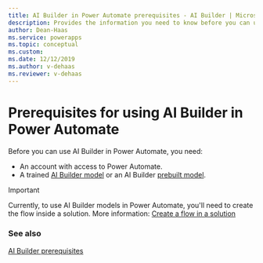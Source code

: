 ```yaml
---
title: AI Builder in Power Automate prerequisites - AI Builder | Microsoft Docs
description: Provides the information you need to know before you can use AI Builder in Power Automate.
author: Dean-Haas
ms.service: powerapps
ms.topic: conceptual
ms.custom: 
ms.date: 12/12/2019
ms.author: v-dehaas
ms.reviewer: v-dehaas
---
```


# Prerequisites for using AI Builder in Power Automate

Before you can use AI Builder in Power Automate, you need:

- An account with access to Power Automate.
- A trained [AI Builder model](build-model.md) or an AI Builder [prebuilt model](prebuilt-overview.md).

> [!IMPORTANT]
 > Currently, to use AI Builder models in Power Automate, you'll need to create the flow inside a solution. More information: [Create a flow in a solution](/flow/create-flow-solution)

<!-- Recommend not having a Next steps block here, since there are no landing pages to link to
### Next steps

[Use a custom AI Builder model in Power Automate](prediction-model-in-flow.md)  
[Use a prebuilt AI Builder model in Power Automate](flow-business-card-reader.md)
-->

### See also

[AI Builder prerequisites](build-model.md#prerequisites)
